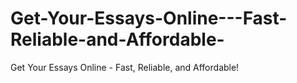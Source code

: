 # Get-Your-Essays-Online---Fast-Reliable-and-Affordable-
Get Your Essays Online - Fast, Reliable, and Affordable!
